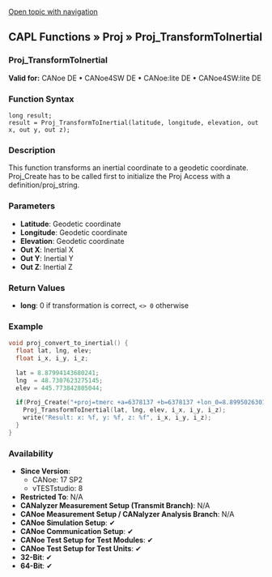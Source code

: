 [Open topic with navigation](../../../../../CANoeDEFamily.htm#Topics/CAPLFunctions/Proj/Functions/CAPLfunctionProjTransformToInertial.md)

## CAPL Functions » Proj » Proj_TransformToInertial

### Proj_TransformToInertial

**Valid for:** CANoe DE • CANoe4SW DE • CANoe:lite DE • CANoe4SW:lite DE

### Function Syntax

```plaintext
long result;
result = Proj_TransformToInertial(latitude, longitude, elevation, out x, out y, out z);
```

### Description

This function transforms an inertial coordinate to a geodetic coordinate. Proj_Create has to be called first to initialize the Proj Access with a definition/proj_string.

### Parameters

- **Latitude**: Geodetic coordinate
- **Longitude**: Geodetic coordinate
- **Elevation**: Geodetic coordinate
- **Out X**: Inertial X
- **Out Y**: Inertial Y
- **Out Z**: Inertial Z

### Return Values

- **long**: 0 if transformation is correct, `<> 0` otherwise

### Example

```c
void proj_convert_to_inertial() {
  float lat, lng, elev;
  float i_x, i_y, i_z;

  lat = 8.87994143680241;
  lng  = 48.7307623275145;
  elev = 445.773842805044;

  if(Proj_Create("+proj=tmerc +a=6378137 +b=6378137 +lon_0=8.8995026301666247 +x_0=-0 +y_0=-5423575.9170007547 +k=1.0 +units=m +nadgrids=@null +wktext +no_defs")==0) {
    Proj_TransformToInertial(lat, lng, elev, i_x, i_y, i_z);
    write("Result: x: %f, y: %f, z: %f", i_x, i_y, i_z);
  }
}
```

### Availability

- **Since Version**:
  - CANoe: 17 SP2
  - vTESTstudio: 8
- **Restricted To**: N/A
- **CANalyzer Measurement Setup (Transmit Branch)**: N/A
- **CANoe Measurement Setup / CANalyzer Analysis Branch**: N/A
- **CANoe Simulation Setup**: ✔
- **CANoe Communication Setup**: ✔
- **CANoe Test Setup for Test Modules**: ✔
- **CANoe Test Setup for Test Units**: ✔
- **32-Bit**: ✔
- **64-Bit**: ✔
